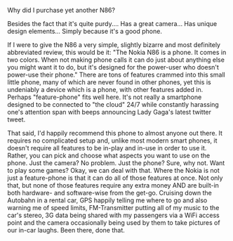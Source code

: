 Why did I purchase yet another N86?

Besides the fact that it's quite purdy....
Has a great camera...
Has unique design elements...
Simply because it's a good phone.

If I were to give the N86 a very simple, slightly bizarre and most definitely abbreviated review, this would be it: "The Nokia N86 is a phone. It comes in two colors. When not making phone calls it can do just about anything else you might want it to do, but it's designed for the power-user who doesn't power-use their phone." There are tons of features crammed into this small little phone, many of which are never found in other phones, yet this is undeniably a device which is a phone, with other features added in. Perhaps "feature-phone" fits well here. It's not really a smartphone designed to be connected to "the cloud" 24/7 while constantly harassing one's attention span with beeps announcing Lady Gaga's latest twitter tweet.

That said, I'd happily recommend this phone to almost anyone out there. It requires no complicated setup and, unlike most modern smart phones, it doesn't require all features to be in-play and in-use in order to use it. Rather, you can pick and choose what aspects you want to use on the phone. Just the camera? No problem. Just the phone? Sure, why not. Want to play some games? Okay, we can deal with that. Where the Nokia is not just a feature-phone is that it can do all of those features at once. Not only that, but none of those features require any extra money AND are built-in both hardware- and software-wise from the get-go. Cruising down the Autobahn in a rental car, GPS happily telling me where to go and also warning me of speed limits, FM-Transmitter putting all of my music to the car's stereo, 3G data being shared with my passengers via a WiFi access point and the camera occasionally being used by them to take pictures of our in-car laughs. Been there, done that.